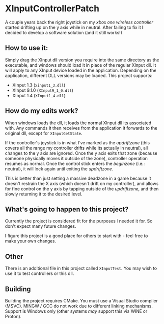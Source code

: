 # XInputControllerPatch
A couple years back the right joystick on my *xbox one wireless controller* started drifting up on the y axis while in neutral. After failing to fix it I decided to develop a software solution (and it still works!)

## How to use it:
Simply drag the XInput dll version you require into the same directory as the executable, and windows should load it in place of the regular XInput dll. It will apply to any XInput device loaded in the application.
Depending on the application, different DLL versions may be loaded. This project supports:
- XInput 1.3 (`xinput1_3.dll`)
- XInput 9.1.0 (`XInput9_1_0.dll`)
- XInput 1.4 (`XInput1_4.dll`)

## How do my edits work?
When windows loads the dll, it loads the normal XInput dll its associated with.
Any commands it then receives from the application it forwards to the original dll, except for `XInputGetState`.

If the controller's joystick is in what I've marked as the *updriftzone* (this covers all the range my controller drifts while its actually in neutral), all changes to the y axis are ignored. Once the y axis exits that zone (because someone physically moves it outside of the zone), controller operation resumes as normal. Once the control stick enters the *beginzone* (i.e.: neutral), it will lock again until exiting the *updriftzone*.

This is better than just setting a massive deadzone in a game because it doesn't restrain the X axis (which doesn't drift on my controller), and allows for fine control on the y axis by tapping outside of the *updriftzone*, and then slowly returning it to the desired level.

## What's going to happen to this project?
Currently the project is considered fit for the purposes I needed it for. So don't expect many future changes.

I figure this project is a good place for others to start with - feel free to make your own changes.

## Other
There is an additional file in this project called `XInputTest`. You may wish to use it to test controllers or this dll.  

## Building
Building the project requires CMake. You must use a Visual Studio compiler (MSVC). MINGW / GCC do not work due to different linking mechanisms. Support is Windows only (other systems *may* support this via WINE or Proton).